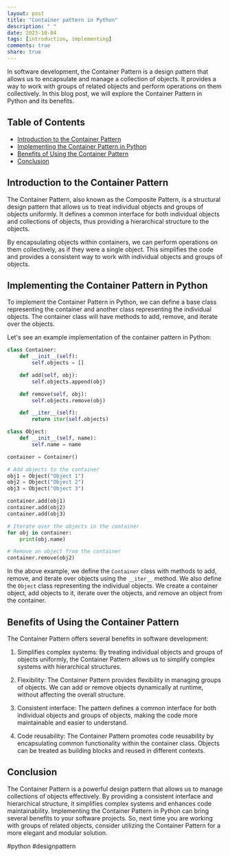 ```yaml
---
layout: post
title: "Container pattern in Python"
description: " "
date: 2023-10-04
tags: [introduction, implementing]
comments: true
share: true
---
```


In software development, the Container Pattern is a design pattern that allows us to encapsulate and manage a collection of objects. It provides a way to work with groups of related objects and perform operations on them collectively. In this blog post, we will explore the Container Pattern in Python and its benefits.

## Table of Contents
- [Introduction to the Container Pattern](#introduction-to-the-container-pattern)
- [Implementing the Container Pattern in Python](#implementing-the-container-pattern-in-python)
- [Benefits of Using the Container Pattern](#benefits-of-using-the-container-pattern)
- [Conclusion](#conclusion)

## Introduction to the Container Pattern

The Container Pattern, also known as the Composite Pattern, is a structural design pattern that allows us to treat individual objects and groups of objects uniformly. It defines a common interface for both individual objects and collections of objects, thus providing a hierarchical structure to the objects.

By encapsulating objects within containers, we can perform operations on them collectively, as if they were a single object. This simplifies the code and provides a consistent way to work with individual objects and groups of objects.

## Implementing the Container Pattern in Python

To implement the Container Pattern in Python, we can define a base class representing the container and another class representing the individual objects. The container class will have methods to add, remove, and iterate over the objects.

Let's see an example implementation of the container pattern in Python:

```python
class Container:
    def __init__(self):
        self.objects = []

    def add(self, obj):
        self.objects.append(obj)

    def remove(self, obj):
        self.objects.remove(obj)

    def __iter__(self):
        return iter(self.objects)

class Object:
    def __init__(self, name):
        self.name = name

container = Container()

# Add objects to the container
obj1 = Object("Object 1")
obj2 = Object("Object 2")
obj3 = Object("Object 3")

container.add(obj1)
container.add(obj2)
container.add(obj3)

# Iterate over the objects in the container
for obj in container:
    print(obj.name)

# Remove an object from the container
container.remove(obj2)
```

In the above example, we define the `Container` class with methods to add, remove, and iterate over objects using the `__iter__` method. We also define the `Object` class representing the individual objects. We create a container object, add objects to it, iterate over the objects, and remove an object from the container.

## Benefits of Using the Container Pattern

The Container Pattern offers several benefits in software development:

1. Simplifies complex systems: By treating individual objects and groups of objects uniformly, the Container Pattern allows us to simplify complex systems with hierarchical structures.

2. Flexibility: The Container Pattern provides flexibility in managing groups of objects. We can add or remove objects dynamically at runtime, without affecting the overall structure.

3. Consistent interface: The pattern defines a common interface for both individual objects and groups of objects, making the code more maintainable and easier to understand.

4. Code reusability: The Container Pattern promotes code reusability by encapsulating common functionality within the container class. Objects can be treated as building blocks and reused in different contexts.

## Conclusion

The Container Pattern is a powerful design pattern that allows us to manage collections of objects effectively. By providing a consistent interface and hierarchical structure, it simplifies complex systems and enhances code maintainability. Implementing the Container Pattern in Python can bring several benefits to your software projects. So, next time you are working with groups of related objects, consider utilizing the Container Pattern for a more elegant and modular solution.

#python #designpattern